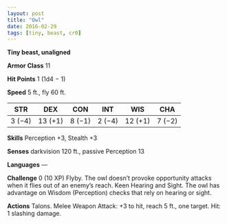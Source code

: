 ```yaml
---
layout: post
title: "Owl"
date: 2016-02-29
tags: [tiny, beast, cr0]
---
```


**Tiny beast, unaligned**

**Armor Class** 11

**Hit Points** 1 (1d4 − 1)

**Speed** 5 ft., fly 60 ft.

|   STR   |   DEX   |   CON   |   INT   |   WIS   |   CHA   |
|:-----:|:-----:|:-----:|:-----:|:-----:|:-----:|
| 3 (−4) | 13 (+1) | 8 (−1) | 2 (−4) | 12 (+1) | 7 (−2) |

**Skills** Perception +3, Stealth +3 

**Senses** darkvision 120 ft., passive Perception 13 

**Languages** — 

**Challenge** 0 (10 XP) Flyby. The owl doesn’t provoke opportunity attacks when it flies out of an enemy’s reach. Keen Hearing and Sight. The owl has advantage on Wisdom (Perception) checks that rely on hearing or sight. 

**Actions** Talons. Melee Weapon Attack: +3 to hit, reach 5 ft., one target. Hit: 1 slashing damage.